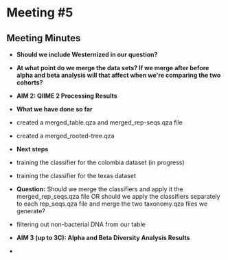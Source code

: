 # **Meeting #5**

## **Meeting Minutes** 
- **Should we include Westernized in our question?**
- **At what point do we merge the data sets? If we merge after before alpha and beta analysis will that affect when we're comparing the two cohorts?**
  
- **AIM 2: QIIME 2 Processing Results**
  
-   **What we have done so far**
-   created a merged_table.qza and merged_rep-seqs.qza file
-   created a merged_rooted-tree.qza
  
-  **Next steps**
-  training the classifier for the colombia dataset (in progress)
-  training the classifier for the texas dataset
-  **Question:** Should we merge the classifiers and apply it the merged_rep_seqs.qza file OR should we apply the classifiers separately to each rep_seqs.qza file and merge the two taxonomy.qza files we generate?
-  filtering out non-bacterial DNA from our table

- **AIM 3 (up to 3C): Alpha and Beta Diversity Analysis Results**
- 
